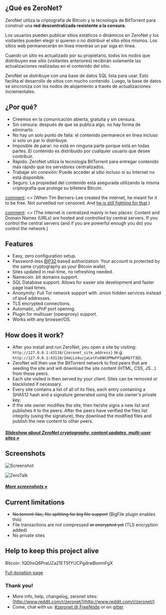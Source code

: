 ## ¿Qué es ZeroNet?

ZeroNet utiliza la criptografía de Bitcoin y la tecnología de BitTorrent para construir una **red descentralizada resistente a la censura**. 

Los usuarios pueden publicar sitios estáticos o dinámicos en ZeroNet y los visitantes pueden elegir si quieren o no distribuir el sitio ellos mismos. Los sitios web permanecerán en línea mientras un par siga en línea.

Cuando un sitio es actualizado por su propietario, todos los nodos que distribuyen ese sitio (visitantes anteriores) recibirán solamente las actualizaciones realizadas en el contenido del sitio.

ZeroNet se distribuye con una base de datos SQL lista para usar. Esto facilita el desarrollo de sitios con mucho contenido. Luego, la base de datos se sincroniza con los nodos de alojamiento a través de actualizaciones incrementales. 


## ¿Por qué? 

* Creemos en la comunicación abierta, gratuita y sin censura. 
* Sin censura: después de que se publica algo, no hay forma de eliminarlo. 
* No hay un solo punto de falla: el contenido permanece en línea incluso si solo un par lo distribuye. 
* Imposible de parar: no está en ninguna parte porque está en todas partes. El contenido es distribuido por cualquier usuario que desee contribuir.
* Rápido: ZeroNet utiliza la tecnología BitTorrent para entregar contenido más rápido que los servidores centralizados.
* Trabajar sin conexión: Puede acceder al sitio incluso si su Internet no está disponible.
* Seguro: La propiedad del contenido está asegurada utilizando la misma criptografía que protege su billetera Bitcoin. 

[comment]: <> (I'm unsure about the following bit. Thoughts?)
[comment]: <> (# What problem is ZeroNet solving?)

[comment]: <> (When Tim Berners-Lee created the internet, he meant for it to be free. Not surveilled nor censored. And [he is still fighting for that](http://edition.cnn.com/2014/03/12/tech/web/tim-berners-lee-web-freedom/).)

[comment]: <> (The internet is centralized mainly in two places: Content and Domain Names (URLs) are hosted and controlled by central servers. If you control the central servers (and if you are powerful enough you do) you control the network.)

[comment]: <> (**Decentralized content storage**)

[comment]: <> (ZeroNet tackles the content storage problem by giving everyone the ability to store content. Site visitors can choose to store a website on their computers, and when they do this they also help to serve the site to other users. The site is online even if only one user is hosting it.)

[comment]: <> (**Shared DNS cache**)

[comment]: <> (Site addresses on ZeroNet are cached by all network members. When you type a ZeroNet site URL on your browser this will query other peers connected to you about the site. If one of these peers happen to have the site they will send it to you, if not, they will forward your query along.)

[comment]: <> (This architecture means that when a site URL is created, as long as one peer is serving it, there is no way to take the URL down.)


## Features
 * Easy, zero configuration setup.
 * Password-less [BIP32](https://github.com/bitcoin/bips/blob/master/bip-0032.mediawiki)
   based authorization: Your account is protected by the same cryptography as your Bitcoin wallet.
 * Sites updated in real-time, no refreshing needed.
 * Namecoin .bit domains support.
 * SQL Database support: Allows for easier site development and faster page load times.
 * Anonymity: Full Tor network support with .onion hidden services instead of ipv4 addresses.
 * TLS encrypted connections.
 * Automatic, uPnP port opening.
 * Plugin for multiuser (openproxy) support.
 * Works with any browser/OS.


## How does it work?

* After you install and run ZeroNet, you open a site by visiting:
  `http://127.0.0.1:43110/{zeronet_site_address}`
  (e.g.  `http://127.0.0.1:43110/1HeLLo4uzjaLetFx6NH3PMwFP3qbRbTf3D`).
* ZeroNet will then use the BitTorrent network to find peers that are seeding the site and will download the site content (HTML, CSS, JS...) from these peers.
* Each site visited is then served by your client. Sites can be removed or blacklisted if necessary.
* Every site contains a list of all of its files, each entry containing a SHA512 hash and a signature generated using the site owner's private key.
* If the site owner modifies the site, then he/she signs a new list and publishes it to the peers.
  After the peers have verified the files list integrity (using the
  signature), they download the modified files and publish the new content to
  other peers.

##### [Slideshow about ZeroNet cryptography, content updates, multi-user sites &raquo;](https://docs.google.com/presentation/d/1_2qK1IuOKJ51pgBvllZ9Yu7Au2l551t3XBgyTSvilew/pub?start=false&loop=false&delayms=3000)


## Screenshots

![Screenshot](./img/zerohello.png)

![ZeroTalk](./img/zerotalk.png)

##### [More screenshots &raquo;](using_zeronet/sample_sites/)

## Current limitations

* <strike>No torrent-like, file splitting for big file support</strike> (BigFile plugin enables this)
* File transactions are not compressed <strike>or encrypted yet</strike> (TLS encryption added)
* No private sites

## Help to keep this project alive

Bitcoin: 1QDhxQ6PraUZa21ET5fYUCPgdrwBomnFgX

[Full donation page](help_zeronet/donate/)

### Thank you!

* More info, help, changelog, zeronet sites: [http://www.reddit.com/r/zeronet/](http://www.reddit.com/r/zeronet/)
* Come, chat with us: [#zeronet @ FreeNode](https://kiwiirc.com/client/irc.freenode.net/zeronet) or on [gitter](https://gitter.im/HelloZeroNet/ZeroNet)
